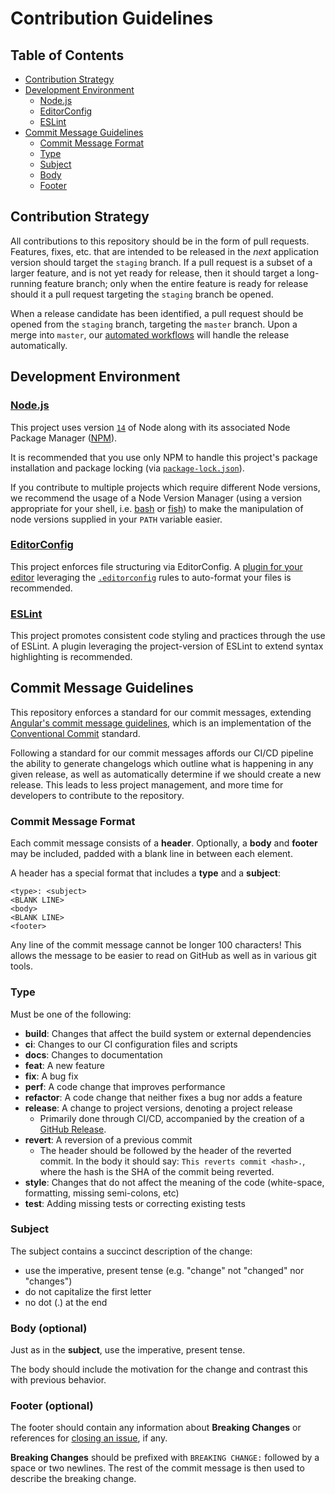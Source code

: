 # Contribution Guidelines

## Table of Contents

- [Contribution Strategy](#contribution-strategy)
- [Development Environment](#development-environment)
  - [Node.js](#node.js)
  - [EditorConfig](#editorconfig)
  - [ESLint](#eslint)
- [Commit Message Guidelines](#commit-message-guidelines)
  - [Commit Message Format](#commit-message-format)
  - [Type](#type)
  - [Subject](#subject)
  - [Body](#body-optional)
  - [Footer](#footer-optional)

## Contribution Strategy

All contributions to this repository should be in the form of pull requests. Features, fixes, etc. that are intended to be released in the _next_ application version should target the `staging` branch. If a pull request is a subset of a larger feature, and is not yet ready for release, then it should target a long-running feature branch; only when the entire feature is ready for release should it a pull request targeting the `staging` branch be opened.

When a release candidate has been identified, a pull request should be opened from the `staging` branch, targeting the `master` branch. Upon a merge into `master`, our [automated workflows](README.md#automation) will handle the release automatically.

## Development Environment

### [Node.js](https://nodejs.org/)

This project uses version [`14`](https://nodejs.org/dist/latest-v14.x/docs/api/) of Node along with its associated Node Package Manager ([NPM](https://docs.npmjs.com/cil/npm)).

It is recommended that you use only NPM to handle this project's package installation and package locking (via [`package-lock.json`](https://docs.npmjs.com/files/package-lock.json)).

If you contribute to multiple projects which require different Node versions, we recommend the usage of a Node Version Manager (using a version appropriate for your shell, i.e. [bash](https://github.com/nvm-sh/nvm) or [fish](https://github.com/jorgebucaran/fish-nvm)) to make the manipulation of node versions supplied in your `PATH` variable easier.

### [EditorConfig](https://editorconfig.org)

This project enforces file structuring via EditorConfig. A [plugin for your editor](https://editorconfig.org/#download) leveraging the [`.editorconfig`](.editorconfig) rules to auto-format your files is recommended.

### [ESLint](https://eslint.org/)

This project promotes consistent code styling and practices through the use of ESLint. A plugin leveraging the project-version of ESLint to extend syntax highlighting is recommended.

## Commit Message Guidelines

This repository enforces a standard for our commit messages, extending [Angular's commit message guidelines](https://github.com/angular/angular/blob/master/CONTRIBUTING.md#commit), which is an implementation of the [Conventional Commit](https://www.conventionalcommits.org/) standard.

Following a standard for our commit messages affords our CI/CD pipeline the ability to generate changelogs which outline what is happening in any given release, as well as automatically determine if we should create a new release. This leads to less project management, and more time for developers to contribute to the repository.

### Commit Message Format
Each commit message consists of a **header**. Optionally, a **body** and **footer** may be included, padded with a blank line in between each element.

A header has a special format that includes a **type** and a **subject**:

```
<type>: <subject>
<BLANK LINE>
<body>
<BLANK LINE>
<footer>
```

Any line of the commit message cannot be longer 100 characters! This allows the message to be easier to read on GitHub as well as in various git tools.

### Type
Must be one of the following:

* **build**: Changes that affect the build system or external dependencies
* **ci**: Changes to our CI configuration files and scripts
* **docs**: Changes to documentation
* **feat**: A new feature
* **fix**: A bug fix
* **perf**: A code change that improves performance
* **refactor**: A code change that neither fixes a bug nor adds a feature
* **release**: A change to project versions, denoting a project release
  * Primarily done through CI/CD, accompanied by the creation of a [GitHub Release](https://help.github.com/en/articles/about-releases).
* **revert**: A reversion of a previous commit
  * The header should be followed by the header of the reverted commit. In the body it should say: `This reverts commit <hash>.`, where the hash is the SHA of the commit being reverted.
* **style**: Changes that do not affect the meaning of the code (white-space, formatting, missing semi-colons, etc)
* **test**: Adding missing tests or correcting existing tests

### Subject
The subject contains a succinct description of the change:

* use the imperative, present tense (e.g. "change" not "changed" nor "changes")
* do not capitalize the first letter
* no dot (.) at the end

### Body (optional)
Just as in the **subject**, use the imperative, present tense.

The body should include the motivation for the change and contrast this with previous behavior.

### Footer (optional)
The footer should contain any information about **Breaking Changes** or references for [closing an issue](https://help.github.com/articles/closing-issues-via-commit-messages/), if any.

**Breaking Changes** should be prefixed with `BREAKING CHANGE:` followed by a space or two newlines. The rest of the commit message is then used to describe the breaking change.
